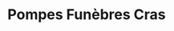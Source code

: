 ---
title: "Pompes Funèbres Cras"
url: /vervins/pompes-funebres-cras-rue-raoul-de-coucy/
shop: directeurs de funérailles
---